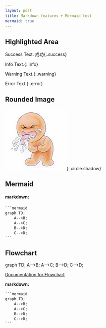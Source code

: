 ```yaml
---
layout: post
title: Markdown features + Mermaid test
mermaid: true
---
```

<script src="//cdn.bootcss.com/mermaid/7.1.2/mermaid.min.js"></script>
<script>mermaid.initialize({startOnLoad:true});</script>
<!-- <script>
    mermaid.init(undefined, '.language-mermaid');
    $(function() {
      mermaid.initialize({ startOnLoad: true });
    });
</script> -->


## Highlighted Area

Success Text. 成功{:.success}

Info Text.{:.info}

Warning Text.{:.warning}

Error Text.{:.error}

## Rounded Image

![](liao.jpg){:.circle.shadow}

## Mermaid


#### markdown:
    ```mermaid
    graph TD;
        A-->B;
        A-->C;
        B-->D;
        C-->D;
    ```

## Flowchart

<div class="mermaid">
graph TD;
    A-->B;
    A-->C;
    B-->D;
    C-->D;
</div>

[Documentation for Flowchart](https://mermaidjs.github.io/flowchart.html)

**markdown:**

    ```mermaid
    graph TD;
        A-->B;
        A-->C;
        B-->D;
        C-->D;
    ```

